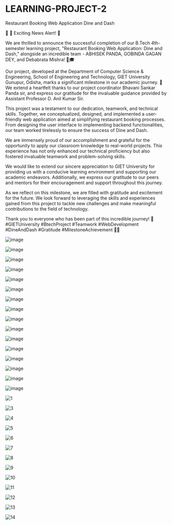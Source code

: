# LEARNING-PROJECT-2
Restaurant Booking Web Application Dine and Dash

🎉 🌟 Exciting News Alert! 🌟

We are thrilled to announce the successful completion of our B.Tech 4th-semester learning project, "Restaurant Booking Web Application: Dine and Dash," alongside an incredible team - ABHISEK PANDA, GOBINDA GAGAN DEY, and Debabrata Mishra! 🚀🎓

Our project, developed at the Department of Computer Science & Engineering, School of Engineering and Technology, GIET University Gunupur, Odisha, marks a significant milestone in our academic journey. 🙏 We extend a heartfelt thanks to our project coordinator Bhavani Sankar Panda sir, and express our gratitude for the invaluable guidance provided by Assistant Professor D. Anil Kumar Sir.

This project was a testament to our dedication, teamwork, and technical skills. Together, we conceptualized, designed, and implemented a user-friendly web application aimed at simplifying restaurant booking processes. From designing the user interface to implementing backend functionalities, our team worked tirelessly to ensure the success of Dine and Dash.

We are immensely proud of our accomplishment and grateful for the opportunity to apply our classroom knowledge to real-world projects. This experience has not only enhanced our technical proficiency but also fostered invaluable teamwork and problem-solving skills.

We would like to extend our sincere appreciation to GIET University for providing us with a conducive learning environment and supporting our academic endeavors. Additionally, we express our gratitude to our peers and mentors for their encouragement and support throughout this journey.

As we reflect on this milestone, we are filled with gratitude and excitement for the future. We look forward to leveraging the skills and experiences gained from this project to tackle new challenges and make meaningful contributions to the field of technology.

Thank you to everyone who has been part of this incredible journey! 🙏 #GIETUniversity #BtechProject #Teamwork #WebDevelopment #DineAndDash #Gratitude #MilestoneAchievement 🎉🚀


![image](https://github.com/abhisek2004/LEARNING-PROJECT-2/assets/117925314/70f5c94b-9441-47f9-a232-b6797d5f7f65)

![image](https://github.com/abhisek2004/LEARNING-PROJECT-2/assets/117925314/d86f25ba-c654-4511-a42e-352c1f39616c)

![image](https://github.com/abhisek2004/LEARNING-PROJECT-2/assets/117925314/e8ae2e07-828d-4c09-a62f-8429e6ed3a43)

![image](https://github.com/abhisek2004/LEARNING-PROJECT-2/assets/117925314/65e33024-a72f-414b-99c6-469b8b346631)

![image](https://github.com/abhisek2004/LEARNING-PROJECT-2/assets/117925314/15148206-27c5-47e7-9295-f14da11ff8de)

![image](https://github.com/abhisek2004/LEARNING-PROJECT-2/assets/117925314/1e75555b-3691-428d-860a-83a49dad0d89)

![image](https://github.com/abhisek2004/LEARNING-PROJECT-2/assets/117925314/b12978f1-03df-4990-8669-17682253c40c)

![image](https://github.com/abhisek2004/LEARNING-PROJECT-2/assets/117925314/bec3eac1-dfb4-449d-b8e2-20b2c8711367)

![image](https://github.com/abhisek2004/LEARNING-PROJECT-2/assets/117925314/904c4e43-de53-4d5c-b9ef-f8444c824378)

![image](https://github.com/abhisek2004/LEARNING-PROJECT-2/assets/117925314/7cd11c72-f900-41a3-aa1a-e0675345d018)

![image](https://github.com/abhisek2004/LEARNING-PROJECT-2/assets/117925314/6cea8fdd-fce5-4113-b3f6-3499022c28fe)

![image](https://github.com/abhisek2004/LEARNING-PROJECT-2/assets/117925314/6a641b44-6e0c-4498-b2c3-e40f28432d4b)

![image](https://github.com/abhisek2004/LEARNING-PROJECT-2/assets/117925314/4aab9b17-9429-414c-9b21-e6ba028b803c)

![image](https://github.com/abhisek2004/LEARNING-PROJECT-2/assets/117925314/48ce410b-6538-43a3-b4d2-97cb7bb89b7f)

![image](https://github.com/abhisek2004/LEARNING-PROJECT-2/assets/117925314/9592b296-8c8b-4de5-a0ba-b3f303a41d0a)

![image](https://github.com/abhisek2004/LEARNING-PROJECT-2/assets/117925314/865b5b78-5867-4901-8b82-b7f6c79a3cf3)




![1](https://github.com/abhisek2004/LEARNING-PROJECT-2/assets/117925314/e2defe5e-b0d2-45c6-b6ac-bd964983f63d)

![3](https://github.com/abhisek2004/LEARNING-PROJECT-2/assets/117925314/1c8ed27c-c0ef-413e-adf8-2fabd5cb04bf)

![4](https://github.com/abhisek2004/LEARNING-PROJECT-2/assets/117925314/be70070c-d096-4357-899f-dff2edb6f47c)

![5](https://github.com/abhisek2004/LEARNING-PROJECT-2/assets/117925314/b4867566-da0d-4c86-9eda-115c69eadaef)

![6](https://github.com/abhisek2004/LEARNING-PROJECT-2/assets/117925314/8f5d6781-dcf9-49ee-9f82-51412e3dd930)

![7](https://github.com/abhisek2004/LEARNING-PROJECT-2/assets/117925314/92454613-419b-43de-8a80-84788dfab380)

![8](https://github.com/abhisek2004/LEARNING-PROJECT-2/assets/117925314/b2c858a4-c16e-4b7d-89c2-2a47963fe3b8)

![9](https://github.com/abhisek2004/LEARNING-PROJECT-2/assets/117925314/e05a169a-312f-4822-9621-5ae4fc1ba66f)

![10](https://github.com/abhisek2004/LEARNING-PROJECT-2/assets/117925314/4caff0f9-7c60-4a21-9a7c-59348ea1b6ae)

![11](https://github.com/abhisek2004/LEARNING-PROJECT-2/assets/117925314/cec0f08b-dc44-410a-8719-e97df4e91608)

![12](https://github.com/abhisek2004/LEARNING-PROJECT-2/assets/117925314/159e5496-88a2-434b-97d5-4fffa90b89ca)

![13](https://github.com/abhisek2004/LEARNING-PROJECT-2/assets/117925314/63dd2b59-54b1-409b-9eb6-49381a4b85f4)

![14](https://github.com/abhisek2004/LEARNING-PROJECT-2/assets/117925314/b342fcdc-028e-47d0-be68-c19ab84f4912)
